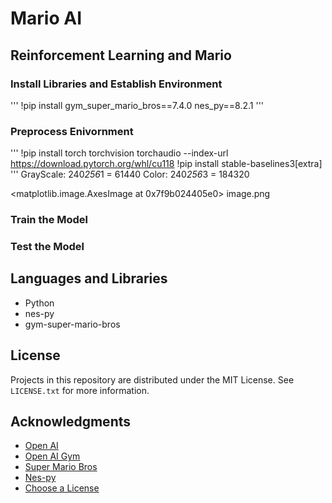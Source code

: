 # Mario AI
## Reinforcement Learning and Mario
### Install Libraries and Establish Environment
'''
!pip install gym_super_mario_bros==7.4.0 nes_py==8.2.1
'''
### Preprocess Enivornment
'''
!pip install torch torchvision torchaudio --index-url https://download.pytorch.org/whl/cu118
!pip install stable-baselines3[extra]
'''
GrayScale: 240*256*1 = 61440
Color: 240*256*3 = 184320

<matplotlib.image.AxesImage at 0x7f9b024405e0>
image.png

### Train the Model

### Test the Model

## Languages and Libraries

* Python
* nes-py
* gym-super-mario-bros

<!-- LICENSE -->
## License

Projects in this repository are distributed under the MIT License. See `LICENSE.txt` for more information.

<!-- ACKNOWLEDGMENTS -->
## Acknowledgments
* [Open AI](https://openai.com/)
* [Open AI Gym](https://github.com/openai/gym)
* [Super Mario Bros](https://pypi.org/project/gym-super-mario-bros/)
* [Nes-py](https://pypi.org/project/nes-py/)
* [Choose a License](https://choosealicense.com)
